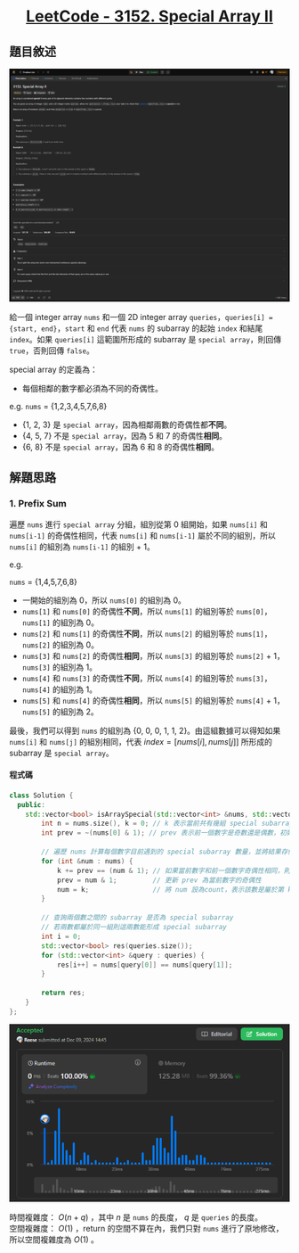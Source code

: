 # <center> [LeetCode - 3152. Special Array II](https://leetcode.com/problems/special-array-ii/description/https://leetcode.com/problems/special-array-ii/description/) </center>

## 題目敘述

[![](https://raw.githubusercontent.com/reese60525/ForPicGo/main/Pictures/20241210161408270.png)](https://raw.githubusercontent.com/reese60525/ForPicGo/main/Pictures/20241210161408270.png)

給一個 integer array `nums` 和一個 2D integer array `queries`，`queries[i] = {start, end}`，`start` 和 `end` 代表 `nums` 的 subarray 的起始 `index` 和結尾 `index`。如果 `queries[i]` 這範圍所形成的 subarray 是 `special array`，則回傳 `true`，否則回傳 `false`。  

special array 的定義為：  

- 每個相鄰的數字都必須為不同的奇偶性。  

e.g. `nums` = {1,2,3,4,5,7,6,8}  

- {1, 2, 3} 是 `special array`，因為相鄰兩數的奇偶性都**不同**。  
- {4, 5, 7} 不是 `special array`，因為 5 和 7 的奇偶性**相同**。  
- {6, 8} 不是 `special array`，因為 6 和 8 的奇偶性**相同**。  

## 解題思路

### 1. Prefix Sum

遍歷 `nums` 進行 `special array` 分組，組別從第 0 組開始，如果 `nums[i]` 和 `nums[i-1]` 的奇偶性相同，代表 `nums[i]` 和 `nums[i-1]` 屬於不同的組別，所以 `nums[i]` 的組別為 `nums[i-1]` 的組別 + 1。  

e.g.

`nums` = {1,4,5,7,6,8}  

- 一開始的組別為 0，所以 `nums[0]` 的組別為 0。
- `nums[1]` 和 `nums[0]` 的奇偶性**不同**，所以 `nums[1]` 的組別等於 `nums[0]`，`nums[1]` 的組別為 0。
- `nums[2]` 和 `nums[1]` 的奇偶性**不同**，所以 `nums[2]` 的組別等於 `nums[1]`，`nums[2]` 的組別為 0。
- `nums[3]` 和 `nums[2]` 的奇偶性**相同**，所以 `nums[3]` 的組別等於 `nums[2]` + 1，`nums[3]` 的組別為 1。
- `nums[4]` 和 `nums[3]` 的奇偶性**不同**，所以 `nums[4]` 的組別等於 `nums[3]`，`nums[4]` 的組別為 1。
- `nums[5]` 和 `nums[4]` 的奇偶性**相同**，所以 `nums[5]` 的組別等於 `nums[4]` + 1，`nums[5]` 的組別為 2。

最後，我們可以得到 `nums` 的組別為 {0, 0, 0, 1, 1, 2}。由這組數據可以得知如果 `nums[i]` 和 `nums[j]` 的組別相同，代表 $index = [nums[i],nums[j]]$ 所形成的 subarray 是 `special array`。

#### 程式碼

```c++ {.line-numbers}
class Solution {
  public:
    std::vector<bool> isArraySpecial(std::vector<int> &nums, std::vector<std::vector<int>> &queries) {
        int n = nums.size(), k = 0; // k 表示當前共有幾組 special subarray
        int prev = ~(nums[0] & 1); // prev 表示前一個數字是奇數還是偶數，初始化為 nums[0] 的奇偶數的相反

        // 遍歷 nums 計算每個數字目前遇到的 special subarray 數量，並將結果存儲在 nums 中
        for (int &num : nums) {
            k += prev == (num & 1); // 如果當前數字和前一個數字奇偶性相同，則 k 加 1
            prev = num & 1;         // 更新 prev 為當前數字的奇偶性
            num = k;                // 將 num 設為count，表示該數是屬於第 k 組的 special subarray
        }

        // 查詢兩個數之間的 subarray 是否為 special subarray
        // 若兩數都屬於同一組則這兩數能形成 special subarray
        int i = 0;
        std::vector<bool> res(queries.size());
        for (std::vector<int> &query : queries) {
            res[i++] = nums[query[0]] == nums[query[1]];
        }

        return res;
    }
};
```

[![](https://raw.githubusercontent.com/reese60525/ForPicGo/main/Pictures/20241209144541582.png)](https://raw.githubusercontent.com/reese60525/ForPicGo/main/Pictures/20241209144541582.png)

時間複雜度： $O(n+q)$ ，其中 $n$ 是 `nums` 的長度， $q$ 是 `queries` 的長度。  
空間複雜度： $O(1)$ ，return 的空間不算在內，我們只對 `nums` 進行了原地修改，所以空間複雜度為 $O(1)$ 。
